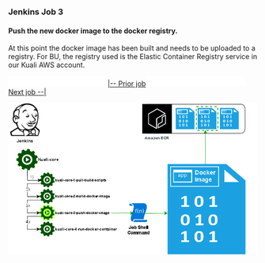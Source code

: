 ### Jenkins Job 3

#### Push the new docker image to the docker registry.

At this point the docker image has been built and needs to be uploaded to a registry.
For BU, the registry used is the Elastic Container Registry service in our Kuali AWS account.



<img src="images\whitespace200.png"/>[|-- Prior job](Jenkins2.md)<img src="images\whitespace200.png"/>[Next job --|](Jenkins4.md)


<img src="images/deployment4.png" />